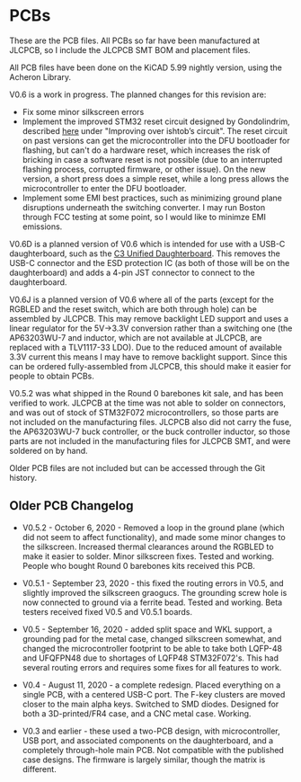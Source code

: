 # PCBs

These are the PCB files. All PCBs so far have been manufactured at JLCPCB, so I include the JLCPCB SMT BOM and placement files.

All PCB files have been done on the KiCAD 5.99 nightly version, using the Acheron Library.

V0.6 is a work in progress. The planned changes for this revision are:
* Fix some minor silkscreen errors
* Implement the improved STM32 reset circuit designed by Gondolindrim, described [here](http://acheronproject.com/reset_article/principle.html) under "Improving over ishtob’s circuit". The reset circuit on past versions can get the microcontroller into the DFU bootloader for flashing, but can't do a hardware reset, which increases the risk of bricking in case a software reset is not possible (due to an interrupted flashing process, corrupted firmware, or other issue). On the new version, a short press does a simple reset, while a long press allows the microcontroller to enter the DFU bootloader. 
* Implement some EMI best practices, such as minimizing ground plane disruptions underneath the switching converter. I may run Boston through FCC testing at some point, so I would like to minimze EMI emissions. 

V0.6D is a planned version of V0.6 which is intended for use with a USB-C daughterboard, such as the [C3 Unified Daughterboard](https://github.com/ai03-2725/Unified-Daughterboard). This removes the USB-C connector and the ESD protection IC (as both of those will be on the daughterboard) and adds a 4-pin JST connector to connect to the daughterboard.

V0.6J is a planned version of V0.6 where all of the parts (except for the RGBLED and the reset switch, which are both through hole) can be assembled by JLCPCB. This may remove backlight LED support and uses a linear regulator for the 5V->3.3V conversion rather than a switching one (the AP63203WU-7 and inductor, which are not available at JLCPCB, are replaced with a TLV1117-33 LDO). Due to the reduced amount of available 3.3V current this means I may have to remove backlight support. Since this can be ordered fully-assembled from JLCPCB, this should make it easier for people to obtain PCBs.

V0.5.2 was what shipped in the Round 0 barebones kit sale, and has been verified to work. JLCPCB at the time was not able to solder on connectors, and was out of stock of STM32F072 microcontrollers, so those parts are not included on the manufacturing files. JLCPCB also did not carry the fuse, the AP63203WU-7 buck controller, or the buck controller inductor, so those parts are not included in the manufacturing files for JLCPCB SMT, and were soldered on by hand. 

Older PCB files are not included but can be accessed through the Git history.

## Older PCB Changelog

* V0.5.2 - October 6, 2020 - Removed a loop in the ground plane (which did not seem to affect functionality), and made some minor changes to the silkscreen. Increased thermal clearances around the RGBLED to make it easier to solder. Minor silkscreen fixes. Tested and working. People who bought Round 0 barebones kits received this PCB.

* V0.5.1 - September 23, 2020 - this fixed the routing errors in V0.5, and slightly improved the silkscreen graogucs. The grounding screw hole is now connected to ground via a ferrite bead. Tested and working. Beta testers received fixed V0.5 and V0.5.1 boards.

* V0.5 - September 16, 2020 - added split space and WKL support, a grounding pad for the metal case, changed silkscreen somewhat, and changed the microcontroller footprint to be able to take both LQFP-48 and UFQFPN48 due to shortages of LQFP48 STM32F072's. This had several routing errors and requires some fixes for all features to work.

* V0.4 - August 11, 2020 - a complete redesign. Placed everything on a single PCB, with a centered USB-C port. The F-key clusters are moved closer to the main alpha keys. Switched to SMD diodes. Designed for both a 3D-printed/FR4 case, and a CNC metal case. Working. 

* V0.3 and earlier - these used a two-PCB design, with microcontroller, USB port, and associated components on the daughterboard, and a completely through-hole main PCB. Not compatible with the published case designs. The firmware is largely similar, though the matrix is different.

